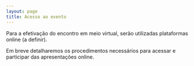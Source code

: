 ```yaml
---
layout: page
title: Acesso ao evento
---
```


Para a efetivação do encontro em meio virtual, serão utilizadas plataformas online (a definir).

Em breve detalharemos os procedimentos necessários para acessar e participar das apresentações online.
